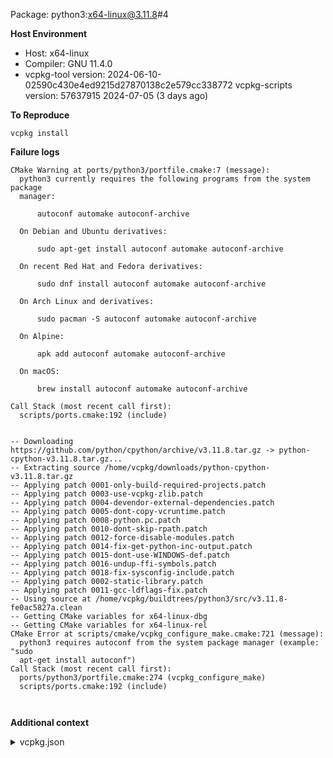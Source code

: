 Package: python3:x64-linux@3.11.8#4

**Host Environment**

- Host: x64-linux
- Compiler: GNU 11.4.0
-    vcpkg-tool version: 2024-06-10-02590c430e4ed9215d27870138c2e579cc338772
    vcpkg-scripts version: 57637915 2024-07-05 (3 days ago)

**To Reproduce**

`vcpkg install `

**Failure logs**

```
CMake Warning at ports/python3/portfile.cmake:7 (message):
  python3 currently requires the following programs from the system package
  manager:

      autoconf automake autoconf-archive

  On Debian and Ubuntu derivatives:

      sudo apt-get install autoconf automake autoconf-archive

  On recent Red Hat and Fedora derivatives:

      sudo dnf install autoconf automake autoconf-archive

  On Arch Linux and derivatives:

      sudo pacman -S autoconf automake autoconf-archive

  On Alpine:

      apk add autoconf automake autoconf-archive

  On macOS:

      brew install autoconf automake autoconf-archive

Call Stack (most recent call first):
  scripts/ports.cmake:192 (include)


-- Downloading https://github.com/python/cpython/archive/v3.11.8.tar.gz -> python-cpython-v3.11.8.tar.gz...
-- Extracting source /home/vcpkg/downloads/python-cpython-v3.11.8.tar.gz
-- Applying patch 0001-only-build-required-projects.patch
-- Applying patch 0003-use-vcpkg-zlib.patch
-- Applying patch 0004-devendor-external-dependencies.patch
-- Applying patch 0005-dont-copy-vcruntime.patch
-- Applying patch 0008-python.pc.patch
-- Applying patch 0010-dont-skip-rpath.patch
-- Applying patch 0012-force-disable-modules.patch
-- Applying patch 0014-fix-get-python-inc-output.patch
-- Applying patch 0015-dont-use-WINDOWS-def.patch
-- Applying patch 0016-undup-ffi-symbols.patch
-- Applying patch 0018-fix-sysconfig-include.patch
-- Applying patch 0002-static-library.patch
-- Applying patch 0011-gcc-ldflags-fix.patch
-- Using source at /home/vcpkg/buildtrees/python3/src/v3.11.8-fe0ac5827a.clean
-- Getting CMake variables for x64-linux-dbg
-- Getting CMake variables for x64-linux-rel
CMake Error at scripts/cmake/vcpkg_configure_make.cmake:721 (message):
  python3 requires autoconf from the system package manager (example: "sudo
  apt-get install autoconf")
Call Stack (most recent call first):
  ports/python3/portfile.cmake:274 (vcpkg_configure_make)
  scripts/ports.cmake:192 (include)



```

**Additional context**

<details><summary>vcpkg.json</summary>

```
{
  "name": "playground",
  "version": "1.0.0",
  "dependencies": [
    "boost",
    "boost-interprocess"
  ]
}

```
</details>
